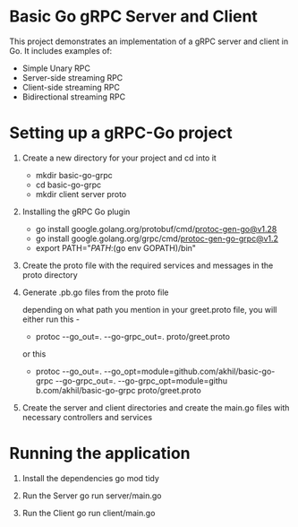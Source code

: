 # Basic Go gRPC Server and Client

This project demonstrates an implementation of a gRPC server and client in Go. It includes examples of:

- Simple Unary RPC
- Server-side streaming RPC
- Client-side streaming RPC
- Bidirectional streaming RPC


# Setting up a gRPC-Go project

1. Create a new directory for your project and cd into it

   - mkdir basic-go-grpc
   -  cd basic-go-grpc
   - mkdir client server proto

3. Installing the gRPC Go plugin

   - go install google.golang.org/protobuf/cmd/protoc-gen-go@v1.28
   - go install google.golang.org/grpc/cmd/protoc-gen-go-grpc@v1.2
   - export PATH="$PATH:$(go env GOPATH)/bin"

4. Create the proto file with the required services and messages in the proto directory

5. Generate .pb.go files from the proto file

    depending on what path you mention in your greet.proto file, you will either run this -

   -  protoc --go_out=. --go-grpc_out=. proto/greet.proto

    or this
   -  protoc --go_out=. --go_opt=module=github.com/akhil/basic-go-grpc --go-grpc_out=. --go-grpc_opt=module=githu
      b.com/akhil/basic-go-grpc proto/greet.proto


6. Create the server and client directories and create the main.go files with necessary controllers and services

# Running the application

1.  Install the dependencies
     go mod tidy

3.  Run the Server
     go run server/main.go

5.  Run the Client
     go run client/main.go
